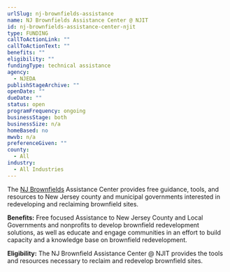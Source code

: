 ```yaml
---
urlSlug: nj-brownfields-assistance
name: NJ Brownfields Assistance Center @ NJIT
id: nj-brownfields-assistance-center-njit
type: FUNDING
callToActionLink: ""
callToActionText: ""
benefits: ""
eligibility: ""
fundingType: technical assistance
agency:
  - NJEDA
publishStageArchive: ""
openDate: ""
dueDate: ""
status: open
programFrequency: ongoing
businessStage: both
businessSize: n/a
homeBased: no
mwvb: n/a
preferenceGiven: ""
county:
  - All
industry:
  - All Industries
---
```

The [NJ Brownfields](www.njit.edu/njbrownfields) Assistance Center provides free guidance, tools, and resources to New Jersey county and municipal governments interested in redeveloping and reclaiming brownfield sites.

**Benefits:** Free focused Assistance to New Jersey County and Local Governments and nonprofits to develop brownfield redevelopment solutions, as well as educate and engage communities in an effort to build capacity and a knowledge base on brownfield redevelopment.

**Eligibility:** The NJ Brownfield Assistance Center @ NJIT provides the tools and resources necessary to reclaim and redevelop brownfield sites.